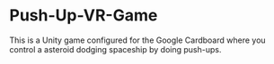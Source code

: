 # Push-Up-VR-Game
This is a Unity game configured for the Google Cardboard where you control a asteroid dodging spaceship by doing push-ups.
